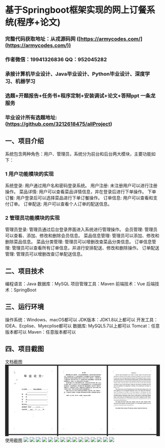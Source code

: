 基于Springboot框架实现的网上订餐系统(程序+论文)
=
###  完整代码获取地址：从戎源码网 ([https://armycodes.com/](https://armycodes.com/))
###  作者微信：19941326836  QQ：952045282 
###  承接计算机毕业设计、Java毕业设计、Python毕业设计、深度学习、机器学习
###  选题+开题报告+任务书+程序定制+安装调试+论文+答辩ppt 一条龙服务
###  毕业设计所有选题地址:(https://github.com/3212618475/allProject)


一、项目介绍
---
系统包含两种角色：用户、管理员，系统分为前台和后台两大模块，主要功能如下：
### 1 用户功能模块的实现
系统登录: 用户通过用户名和密码登录系统。
用户注册: 未注册用户可以进行注册操作。
菜品详情: 用户可以查看菜品详情信息，并在登录后进行下单操作。
下单订餐: 用户登录后可以选择菜品进行下单订餐操作。
订单信息: 用户可以查看和支付订单。
订单配送: 用户可以查看个人订单的配送信息。

### 2 管理员功能模块的实现
管理员登录: 管理员通过后台登录界面进入系统进行管理操作。
会员管理: 管理员可以查看、添加、修改和删除会员信息。
菜品信息管理: 管理员可以添加、修改和删除菜品信息。
菜品分类管理: 管理员可以增删改查菜品分类信息。
订单信息管理: 管理员可以查看所有订单信息，并进行安排配送、修改和删除操作。
订单配送管理: 管理员可以增删改查订单配送信息。



二、项目技术
---
编程语言：Java
数据库：MySQL
项目管理工具：Maven
前端技术：Vue
后端技术：SpringBoot

三、运行环境
---
操作系统：Windows、macOS都可以
JDK版本：JDK1.8以上都可以
开发工具：IDEA、Ecplise、Myecplise都可以
数据库: MySQL5.7以上都可以
Tomcat：任意版本都可以
Maven：任意版本都可以

四、项目截图
---
文档截图
![](limage/1.png)
使用截图
![](image/1.png)
![](image/2.png)
![](image/3.png)
![](image/4.png)
![](image/5.png)
![](image/6.png)
![](image/7.png)
![](image/8.png)
![](image/9.png)
![](image/10.png)
![](image/11.png)
![](image/12.png)
![](image/13.png)
![](image/14.png)
![](image/15.png)
